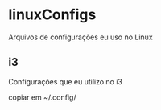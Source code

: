 # linuxConfigs
Arquivos de configurações eu uso no Linux

## i3

Configurações que eu utilizo no i3

copiar em ~/.config/
